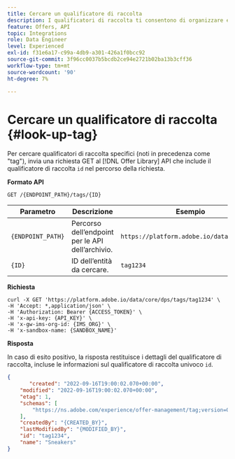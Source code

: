 ```yaml
---
title: Cercare un qualificatore di raccolta
description: I qualificatori di raccolta ti consentono di organizzare e ordinare meglio le offerte.
feature: Offers, API
topic: Integrations
role: Data Engineer
level: Experienced
exl-id: f31e6a17-c99a-4db9-a301-426a1f0bcc92
source-git-commit: 3f96cc0037b5bcdb2ce94e2721b02ba13b3cff36
workflow-type: tm+mt
source-wordcount: '90'
ht-degree: 7%

---
```


# Cercare un qualificatore di raccolta {#look-up-tag}

Per cercare qualificatori di raccolta specifici (noti in precedenza come &quot;tag&quot;), invia una richiesta GET al [!DNL Offer Library] API che include il qualificatore di raccolta `id` nel percorso della richiesta.

**Formato API**

```http
GET /{ENDPOINT_PATH}/tags/{ID}
```

| Parametro | Descrizione | Esempio |
| --------- | ----------- | ------- |
| `{ENDPOINT_PATH}` | Percorso dell’endpoint per le API dell’archivio. | `https://platform.adobe.io/data/core/dps` |
| `{ID}` | ID dell’entità da cercare. | `tag1234` |

**Richiesta**

```shell
curl -X GET 'https://platform.adobe.io/data/core/dps/tags/tag1234' \
-H 'Accept: *,application/json' \
-H 'Authorization: Bearer {ACCESS_TOKEN}' \
-H 'x-api-key: {API_KEY}' \
-H 'x-gw-ims-org-id: {IMS_ORG}' \
-H 'x-sandbox-name: {SANDBOX_NAME}'
```

**Risposta**

In caso di esito positivo, la risposta restituisce i dettagli del qualificatore di raccolta, incluse le informazioni sul qualificatore di raccolta univoco `id`.

```json
{
       "created": "2022-09-16T19:00:02.070+00:00",
    "modified": "2022-09-16T19:00:02.070+00:00",
    "etag": 1,
    "schemas": [
        "https://ns.adobe.com/experience/offer-management/tag;version=0.1"
    ],
    "createdBy": "{CREATED_BY}",
    "lastModifiedBy": "{MODIFIED_BY}",
    "id": "tag1234",
    "name": "Sneakers"
}
```
